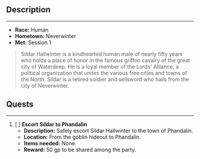 ## Description
---
* **Race:** Human 
* **Hometown:** Neverwinter 
* **Met:** Session 1 
 
>Sildar Hallwinter is a kindhearted human male of nearly fifty years who holds a place of honor in the famous griffon cavalry of the great city of Waterdeep. He is a loyal member of the Lords' Alliance, a political organization that unites the various free cities and towns of the North. Sildar is a retired soldier and sellsword who hails from the city of Neverwinter.

## Quests
---
1. [ ] **Escort Sildar to Phandalin**
   - **Description:** Safely escort Sildar Hallwinter to the town of Phandalin.
   - **Location:** From the goblin hideout to Phandalin.
   - **Items needed:** None.
   - **Reward:** 50 gp to be shared among the party.